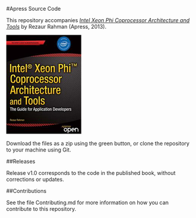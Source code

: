 #Apress Source Code

This repository accompanies [*Intel Xeon Phi Coprocessor Architecture and Tools*](http://www.apress.com/9781430259268) by Rezaur Rahman (Apress, 2013).

![Cover image](9781430259268.jpg)

Download the files as a zip using the green button, or clone the repository to your machine using Git.

##Releases

Release v1.0 corresponds to the code in the published book, without corrections or updates.

##Contributions

See the file Contributing.md for more information on how you can contribute to this repository.
